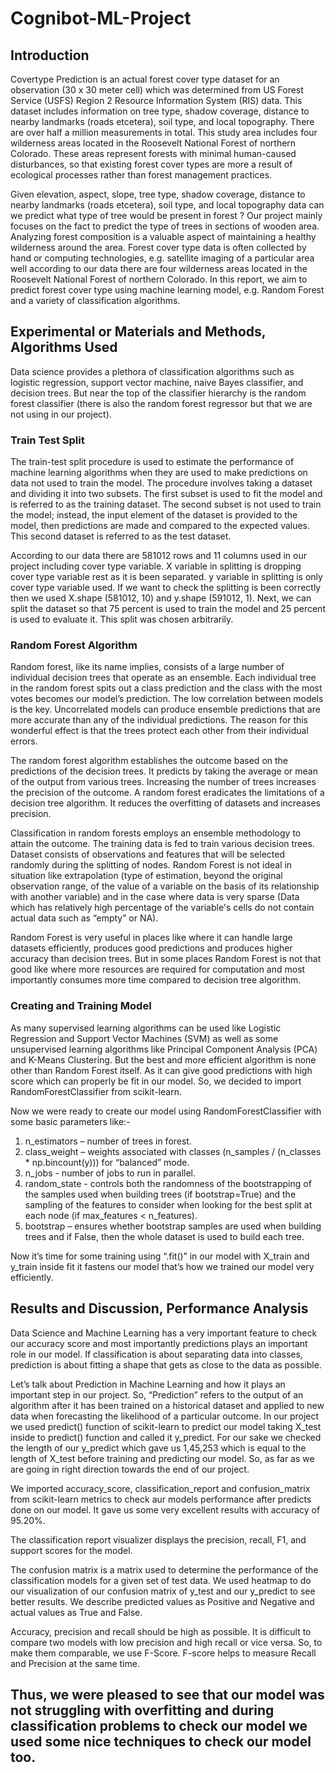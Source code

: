 # Cognibot-ML-Project
## Introduction
Covertype Prediction is an actual forest cover type dataset for an observation (30 x 30 meter cell) which was determined from US Forest Service (USFS) Region 2 Resource Information System (RIS) data. This dataset includes information on tree type, shadow coverage, distance to nearby landmarks (roads etcetera), soil type, and local topography. There are over half a million measurements in total. This study area includes four wilderness areas located in the Roosevelt National Forest of northern Colorado. These areas represent forests with minimal human-caused disturbances, so that existing forest cover types are more a result of ecological processes rather than forest management practices.

Given elevation, aspect, slope, tree type, shadow coverage, distance to nearby landmarks (roads etcetera), soil type, and local topography data  can we predict what type of tree would be present in forest ? Our project mainly focuses on the fact to predict the type of trees in sections of wooden area. Analyzing forest composition is a valuable aspect of maintaining a healthy wilderness around the area. Forest cover type data is often collected by hand or computing technologies, e.g. satellite imaging of a particular area well according to our data there are four wilderness areas located in the Roosevelt National Forest of northern Colorado. In this report, we aim to predict forest cover type using machine learning model, e.g. Random Forest and a variety of classification algorithms.
## Experimental or Materials and Methods, Algorithms Used
Data science provides a plethora of classification algorithms such as logistic regression, support vector machine, naive Bayes classifier, and decision trees. But near the top of the classifier hierarchy is the random forest classifier (there is also the random forest regressor but that we are not using in our project).

### Train Test Split
The train-test split procedure is used to estimate the performance of machine learning algorithms when they are used to make predictions on data not used to train the model. The procedure involves taking a dataset and dividing it into two subsets. The first subset is used to fit the model and is referred to as the training dataset. The second subset is not used to train the model; instead, the input element of the dataset is provided to the model, then predictions are made and compared to the expected values. This second dataset is referred to as the test dataset.
 
According to our data there are 581012 rows and 11 columns used in our project including cover type variable. X variable in splitting is dropping cover type variable rest as it is been separated. y variable in splitting is only cover type variable used. If we want to check the splitting is been correctly then we used X.shape (581012, 10) and y.shape (591012, 1). Next, we can split the dataset so that 75 percent is used to train the model and 25 percent is used to evaluate it. This split was chosen arbitrarily.

### Random Forest Algorithm
Random forest, like its name implies, consists of a large number of individual decision trees that operate as an ensemble. Each individual tree in the random forest spits out a class prediction and the class with the most votes becomes our model’s prediction. The low correlation between models is the key. Uncorrelated models can produce ensemble predictions that are more accurate than any of the individual predictions. The reason for this wonderful effect is that the trees protect each other from their individual errors. 

The random forest algorithm establishes the outcome based on the predictions of the decision trees. It predicts by taking the average or mean of the output from various trees. Increasing the number of trees increases the precision of the outcome. A random forest eradicates the 
limitations of a decision tree algorithm. It reduces the overfitting of datasets and increases precision.

Classification in random forests employs an ensemble methodology to attain the outcome. The training data is fed to train various decision trees. Dataset consists of observations and features that will be selected randomly during the splitting of nodes. Random Forest is not ideal in situation like extrapolation (type of estimation, beyond the original observation range, of the value of a variable on the basis of its relationship with another variable) and in the case where data is very sparse (Data which has relatively high percentage of the variable's cells do not contain actual data such as “empty” or NA). 

Random Forest is very useful in places like where it can handle large datasets efficiently, produces good predictions and produces higher accuracy than decision trees. But in some places Random Forest is not that good like where more resources are required for computation and most importantly consumes more time compared to decision tree algorithm.

### Creating and Training Model
As many supervised learning algorithms can be used like Logistic Regression and Support Vector Machines (SVM) as well as some unsupervised learning algorithms like Principal Component Analysis (PCA) and K-Means Clustering. But the best and more efficient algorithm is none other than Random Forest itself. As it can give good predictions with high score which can properly be fit in our model. So, we decided to import RandomForestClassifier from scikit-learn. 

Now we were ready to create our model using RandomForestClassifier with some basic parameters like:- 
1. n_estimators – number of trees in forest.
2. class_weight – weights associated with classes (n_samples / (n_classes * np.bincount(y))) for “balanced” mode.
3. n_jobs - number of jobs to run in parallel.
4. random_state - controls both the randomness of the bootstrapping of the samples used when building trees (if bootstrap=True) and the sampling of the features to consider   when looking for the best split at each node (if max_features < n_features).
5. bootstrap – ensures whether bootstrap samples are used when building trees and if False, then the whole dataset is used to build each tree.

Now it’s time for some training using “.fit()” in our model with X_train and y_train inside fit it fastens our model that’s how we trained our model very efficiently.

## Results and Discussion, Performance Analysis
Data Science and Machine Learning has a very important feature to check our accuracy score and most importantly predictions plays an important role in our model. If classification is about separating data into classes, prediction is about fitting a shape that gets as close to the data as possible.

Let’s talk about Prediction in Machine Learning and how it plays an important step in our project. So, “Prediction” refers to the output of an algorithm after it has been trained on a historical dataset and applied to new data when forecasting the likelihood of a particular outcome. In our project we used predict() function of scikit-learn to predict our model taking X_test inside to predict() function and called it y_predict. For our sake we checked the length of our y_predict which gave us 1,45,253 which is equal to the length of X_test before training and predicting our model. So, as far as we are going in right direction towards the end of our project.

We imported accuracy_score, classification_report and confusion_matrix from scikit-learn metrics to check aur models performance after predicts done on our model. It gave us some very excellent results with accuracy of 95.20%.

The classification report visualizer displays the precision, recall, F1, and support scores for the model.

The confusion matrix is a matrix used to determine the performance of the classification models for a given set of test data. We used heatmap to do our visualization of our confusion matrix of y_test and our y_predict to see better results. We describe predicted values as Positive and Negative and actual values as True and False.

Accuracy, precision and recall should be high as possible. It is difficult to compare two models with low precision and high recall or vice versa. So, to make them comparable, we use F-Score. F-score helps to measure Recall and Precision at the same time.

## Thus, we were pleased to see that our model was not struggling with overfitting and during classification problems to check our model we used some nice techniques to check our model too.
